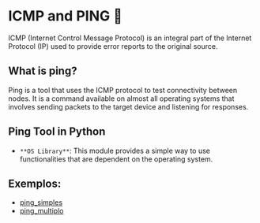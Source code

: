 # ICMP and PING 🏓

ICMP (Internet Control Message Protocol) is an integral part of the Internet Protocol (IP) used to provide error reports to the original source. 

## What is ping?

Ping is a tool that uses the ICMP protocol to test connectivity between nodes. It is a command available on almost all operating systems that involves sending packets to the target device and listening for responses.

## Ping Tool in Python

- `**OS Library**`: This module provides a simple way to use functionalities that are dependent on the operating system.

## Exemplos:
- [ping_simples](./simpleping.py)
- [ping_multiplo](./multipleping.py)